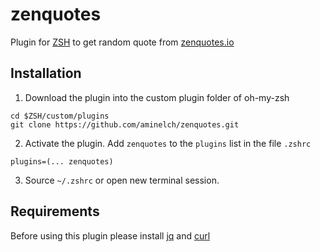 # zenquotes
 Plugin for [ZSH](https://www.zsh.org/) to get random quote from [zenquotes.io](http://zenquotes.io)

## Installation

1. Download the plugin into the custom plugin folder of oh-my-zsh
```shell
cd $ZSH/custom/plugins
git clone https://github.com/aminelch/zenquotes.git
```

2. Activate the plugin. Add `zenquotes` to the `plugins` list in the file `.zshrc`

```shell
plugins=(... zenquotes)
```

3. Source `~/.zshrc` or open new terminal session.

## Requirements

Before using this plugin please install [jq](https://github.com/jqlang/jq) and [curl](https://github.com/curl/curl)
